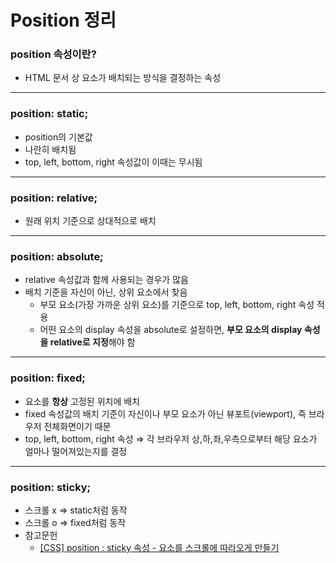 # Position 정리

### position 속성이란?
- HTML 문서 상 요소가 배치되는 방식을 결정하는 속성

---

### position: static;

- position의 기본값
- 나란히 배치됨
- top, left, bottom, right 속성값이 이때는 무시됨

---

### position: relative;

- 원래 위치 기준으로 상대적으로 배치

---

### position: absolute;

- relative 속성값과 함께 사용되는 경우가 많음
- 배치 기준을 자신이 아닌, 상위 요소에서 찾음
    - 부모 요소(가장 가까운 상위 요소)를 기준으로 top, left, bottom, right 속성 적용
    - 어떤 요소의 display 속성을 absolute로 설정하면, **부모 요소의 display 속성을 relative로 지정**해야 함

---

### position: fixed;

- 요소를 **항상** 고정된 위치에 배치
- fixed 속성값의 배치 기준이 자신이나 부모 요소가 아닌 뷰포트(viewport), 즉 브라우저 전체화면이기 때문
- top, left, bottom, right 속성 ⇒ 각 브라우저 상,하,좌,우측으로부터 해당 요소가 얼마나 떨어져있는지를 결정

---

### position: sticky;

- 스크롤 x ⇒ static처럼 동작
- 스크롤 o ⇒ fixed처럼 동작
- 참고문헌
    - [[CSS] position : sticky 속성 - 요소를 스크롤에 따라오게 만들기](https://coding-factory.tistory.com/951)